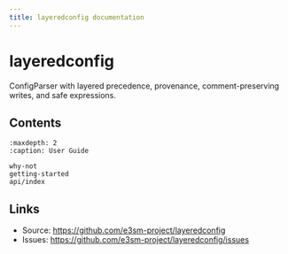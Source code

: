 ```yaml
---
title: layeredconfig documentation
---
```


# layeredconfig

ConfigParser with layered precedence, provenance, comment-preserving writes, and safe expressions.

## Contents

```{toctree}
:maxdepth: 2
:caption: User Guide

why-not
getting-started
api/index
```

## Links

- Source: https://github.com/e3sm-project/layeredconfig
- Issues: https://github.com/e3sm-project/layeredconfig/issues
